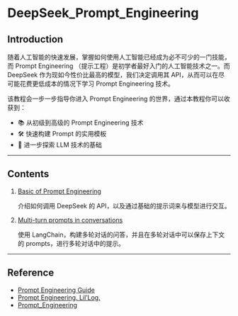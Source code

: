 # DeepSeek_Prompt_Engineering
## Introduction

随着人工智能的快速发展，掌握如何使用人工智能已经成为必不可少的一门技能，而 Prompt Engineering （提示工程）是初学者最好入门的人工智能技术之一。而 DeepSeek 作为现如今性价比最高的模型，我们决定调用其 API，从而可以在尽可能花费更低成本的情况下学习 Prompt Engineering 技术。

该教程会一步一步指导你进入 Prompt Engineering 的世界，通过本教程你可以收获到：

- 📚 从初级到高级的 Prompt Engineering 技术
- 🛠️ 快速构建 Prompt 的实用模板
- 🧠 进一步探索 LLM 技术的基础

------

## Contents

1. [Basic of Prompt Engineering](https://github.com/Minghao-Liang/DeepSeek_Prompt_Engineering/blob/main/1-basic.ipynb)

   介绍如何调用 DeepSeek 的 API，以及通过基础的提示词来与模型进行交互。

2. [Multi-turn prompts in conversations](https://github.com/Minghao-Liang/DeepSeek_Prompt_Engineering/blob/main/2-multi_turn_prompts.ipynb)

   使用 LangChain，构建多轮对话的问答，并且在多轮对话中可以保存上下文的 prompts，进行多轮对话中的提示。

------

## Reference

- [Prompt Engineering Guide](https://www.promptingguide.ai)
- [Prompt Engineering. Lil’Log.](https://lilianweng.github.io/posts/2023-03-15-prompt-engineering/)
- [Prompt_Engineering](https://github.com/NirDiamant/Prompt_Engineering?tab=readme-ov-file)
